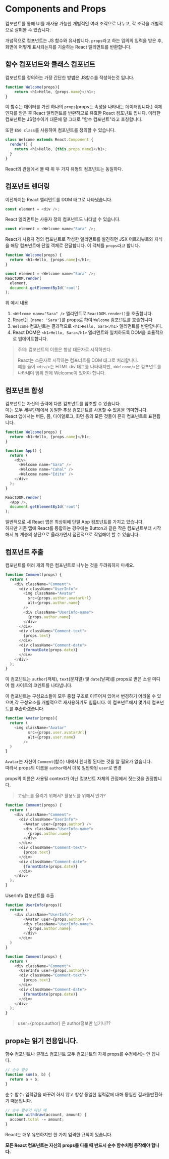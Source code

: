 # Components and Props

컴포넌트를 통해 UI를 재사용 가능한 개별적인 여러 조각으로 나누고, 각 조각을 개별적으로 살펴볼 수 있습니다.

개념적으로 컴포넌트는 JS 함수와 유사합니다. `props`라고 하는 임의의 입력을 받은 후, 화면에 어떻게 표시되는지를 기술하는 React 엘리먼트를 반환합니다.

## 함수 컴포넌트와 클래스 컴포넌트

컴포넌트를 정의하는 가장 간단한 방법은 JS함수를 작성하는것 입니다.

```javascript
function Welcome(props){
    return <h1>Hello, {props.name}</h1>;
}
```

이 함수는 데이터를 가진 하나의 `props`(props는 속성을 나타내는 데이터입니다.) 객체 인자를 받은 후 React 엘리먼트를 반환하므로 유효한 React 컴포넌트 입니다.
이러한 컴포넌트는 JS함수이기 대문에 말 그대로 "함수 컴포넌트"라고 호칭합니다.

또한 `ES6 class`를 사용하여 컴포넌트를 정의할 수 있습니다.

```javascript
class Welcome extends React.Component {
  render() {
    return <h1>Hello, {this.props.name}</h1>;
  }
}
```

React의 관점에서 볼 때 위 두 가지 유형의 컴포넌트는 동일하다.

## 컴포넌트 렌더링

이전까지는 React 엘리먼트를 DOM 태그로 나타냈습니다.

```javascript
const element = <div />;
```

React 엘리먼트는 사용자 정의 컴포넌트도 나타낼 수 있습니다.

```javascript
const element = <Welcome name="Sara" />;

```

React가 사용자 정의 컴포넌트로 작성한 엘리먼트를 발견하면 JSX 어트리뷰트와 자식을 해당 컴포넌트에 단일 객체로 전달합니다.
이 객체를 `props`라고 합니다.

```javascript
function Welcome(props) {
  return <h1>Hello, {props.name}</h1>;
}

const element = <Welcome name="Sara" />;
ReactDOM.render(
  element,
  document.getElementById('root')
);

```

위 예시 내용

1. `<Welcome name="Sara" />` 엘리먼트로 `ReactDOM.render()`를 호출합니다.
1. React는 `{name: 'Sara'}`를 props로 하여 `Welcome` 컴포넌트를 호출합니다
1. `Welcome` 컴포넌트는 결과적으로 `<h1>Hello, Sara</h1>` 엘리먼트를 반환합니다.
1. React DOM은 `<h1>Hello, Sara</h1>` 엘리먼트와 일치하도록 DOM을 효율적으로 업데이트합니다.

> 주의: 컴포넌트의 이름은 항상 대문자로 시작하빈다.
>
> React는 소문자로 시작하는 컴포너트를 DOM 태그로 처리합니다.  
> 예를 들어 `<div/>`는 HTML div 태그를 나타내지만, `<Welcome/>`은 컴포넌트를 나타내며 범위 안에 Welcome이 있어야 합니다.

## 컴포넌트 합성

컴포넌트는 자신의 출력에 다른 컴포넌트를 참조할 수 있습니다.  
이는 모두 세부단계에서 동일한 추상 컴포넌트를 사용할 수 있음을 의미합니다.  
React 앱에서는 버튼, 폼, 다이얼로그, 화면 등의 모든 것들이 흔히 컴포넌트로 표현됩니다.

```javascript
function Welcome(props) {
  return <h1>Hello, {props.name}</h1>;
}

function App() {
  return (
    <div>
      <Welcome name="Sara" />
      <Welcome name="Cahal" />
      <Welcome name="Edite" />
    </div>
  );
}

ReactDOM.render(
  <App />,
  document.getElementById('root')
);
```

일반적으로 새 React 앱은 최상위에 단일 App 컴포넌트를 가지고 있습니다.  
하지만 기존 앱에 React를 통합하는 경우에는 Button과 같은 작은 컴포넌트부터 시작해서 뷰 계층의 상단으로 올라가면서 점진적으로 작업해야 할 수 있습니다.

## 컴포넌트 추출

컴포넌트를 여러 개의 작은 컴포넌트로 나누는 것을 두려워하지 마세요.

```javascript
function Comment(props) {
  return (
    <div className="Comment">
      <div className="UserInfo">
        <img className="Avatar"
          src={props.author.avatarUrl}
          alt={props.author.name}
        />
        <div className="UserInfo-name">
          {props.author.name}
        </div>
      </div>
      <div className="Comment-text">
        {props.text}
      </div>
      <div className="Comment-date">
        {formatDate(props.date)}
      </div>
    </div>
  );
}
```

이 컴포넌트는 `author`(객체), `text`(문자열) 및 `date`(날짜)를 props로 받은 소셜 미디어 웹 사이트의 코멘트를 나타냅니다.

이 컴포넌트는 구성요소들이 모두 중첩 구조로 이루어져 있어서 변경하기 어려울 수 있으며,각 구성요소를 개별적으로 재사용하기도 힘듭니다. 이 컴포넌트에서 몇가지 컴포넌트를 추출하겠습니다.

```javascript
function Avater(props){
  return (
    <img className="Avatar"
          src={props.user.avatarUrl}
          alt={props.user.name}
        />
  )
}
```

`Avatar`는 자신이 `Comment`(함수) 내에서 렌더링 된다는 것을 알 필요가 없습니다.  
따라서 props의 이름을 `author`에서 더욱 일반화된 `user`로 변경

props의 이름은 사용될 context가 아닌 컴포넌트 자체의 관점에서 짓는것을 권장합니다.
> 고립도를 올리기 위해서? 활용도를 위해서 인가?

```javascript
function Comment(props) {
  return (
    <div className="Comment">
      <div className="UserInfo">
        <Avatar user={props.author} />
        <div className="UserInfo-name">
          {props.author.name}
        </div>
      </div>
      <div className="Comment-text">
        {props.text}
      </div>
      <div className="Comment-date">
        {formatDate(props.date)}
      </div>
    </div>
  );
}
```

UserInfo 컴포넌트를 추출
```javascript
function UserInfo(props){
  return (
    <div className="UserInfo">
        <Avatar user={props.author} />
        <div className="UserInfo-name">
          {props.author.name}
        </div>
      </div>
  )
}
```

```javascript
function Comment(props) {
  return (
    <div className="Comment">
      <UserInfo user={props.author}/>
      <div className="Comment-text">
        {props.text}
      </div>
      <div className="Comment-date">
        {formatDate(props.date)}
      </div>
    </div>
  );
}
```

> user={props.author} 은 author정보만 넘기나??

## props는 읽기 전용입니다.

함수 컴포넌트나 클래스 컴포넌트 모두 컴포넌트의 자체 props를 수정해서는 안 됩니다.

``` javascript
// 순수 함수
function sum(a, b) {
  return a + b;
}
```

순수 함수: 입력값을 바꾸려 하지 않고 항상 동일한 입력값에 대해 동일한 결과를반환하기 때문입니다.

```javascript
// 순수 함수가 아닌 예
function withdraw(account, amount) {
  account.total -= amount;
}
```

React는 매우 유연하지만 한 가지 엄격한 규칙이 있습니다.

**모든 React 컴포넌트는 자신의 props를 다룰 때 반드시 순수 함수처럼 동작해야 합니다.**
